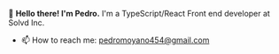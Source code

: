 
👋 **Hello there! I'm Pedro.** I'm a TypeScript/React Front end developer at Solvd Inc.
- 📫 How to reach me: pedromoyano454@gmail.com

